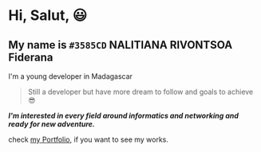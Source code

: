 # **Hi, Salut,** 😃  
## My name is `#3585CD` **NALITIANA RIVONTSOA Fiderana**  
I'm a young developer in Madagascar  

> Still a developer but have more dream to follow and goals to achieve 😎

***I'm interested in every field around informatics and networking and ready for new adventure.***

check [my Portfolio](https://myportfolio-nalitianafiderana-fideranas-projects-a3df5e1a.vercel.app), if you want to see my works.
